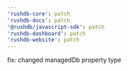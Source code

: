 ```yaml
---
'rushdb-core': patch
'rushdb-docs': patch
'@rushdb/javascript-sdk': patch
'rushdb-dashboard': patch
'rushdb-website': patch
---
```


fix: changed managedDb property type
